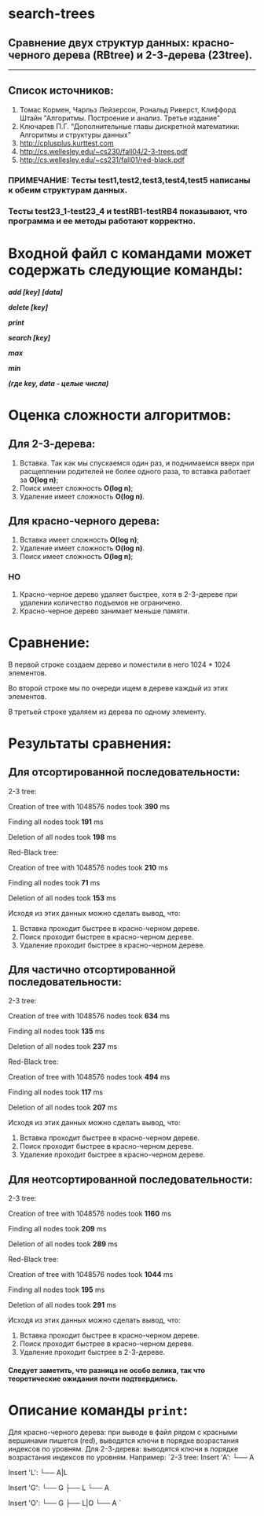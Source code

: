 # search-trees

## Сравнение двух структур данных: красно-черного дерева (RBtree) и 2-3-дерева (23tree).
-------------------
## Список источников:
1. Томас Кормен, Чарльз Лейзерсон, Рональд Риверст, Клиффорд Штайн "Алгоритмы. Построение и анализ. Третье издание"
2. Ключарев П.Г. "Дополнительные главы дискретной математики: Алгоритмы и структуры данных"
3. http://cplusplus.kurttest.com
4. http://cs.wellesley.edu/~cs230/fall04/2-3-trees.pdf
5. http://cs.wellesley.edu/~cs231/fall01/red-black.pdf



### ПРИМЕЧАНИЕ: Тесты test1,test2,test3,test4,test5 написаны к обеим структурам данных. 
### Тесты test23_1-test23_4 и testRB1-testRB4 показывают, что программа и ее методы работают корректно.

# Входной файл с командами может содержать следующие команды:

***add [key]*** ***[data]***

***delete [key]***

***print***

***search [key]***

***max***

***min***

***(где key, data - целые числа)***

# Оценка сложности алгоритмов:
## Для 2-3-дерева:
1.	Вставка.
    Так как мы спускаемся один раз, и поднимаемся вверх при расщеплении родителей не более одного раза, то вставка работает за **O(log n)**;
2.	Поиск имеет сложность **O(log n)**;
3.	Удаление имеет сложность **O(log n)**.

## Для красно-черного дерева:
1.	Вставка имеет сложность **O(log n)**;
2.	Удаление имеет сложность **O(log n)**.
3.	Поиск имеет сложность **O(log n)**;

### НО

1.	Красно-черное дерево удаляет быстрее, хотя в 2-3-дереве при удалении количество подъемов не ограничено.
2.	Красно-черное дерево занимает меньше памяти.

# Сравнение:
 
В первой строке создаем дерево и поместили в него 1024 * 1024 элементов. 

Во второй строке мы по очереди ищем в дереве каждый из этих элементов.

В третьей строке удаляем из дерева по одному элементу.

# Результаты сравнения:
 
##  Для отсортированной последовательности:

2-3 tree:

Creation of tree with 1048576 nodes took **390** ms

Finding all nodes took **191** ms

Deletion of all nodes took **198** ms

Red-Black tree:

Creation of tree with 1048576 nodes took **210** ms

Finding all nodes took **71** ms

Deletion of all nodes took **153** ms


Исходя из этих данных можно сделать вывод, что: 
1. Вставка проходит быстрее в красно-черном дереве.
2. Поиск проходит быстрее в красно-черном дереве.
3. Удаление проходит быстрее в красно-черном дереве.


##  Для частично отсортированной последовательности:

2-3 tree:

Creation of tree with 1048576 nodes took **634** ms

Finding all nodes took **135** ms

Deletion of all nodes took **237** ms

Red-Black tree:

Creation of tree with 1048576 nodes took **494** ms

Finding all nodes took **117** ms

Deletion of all nodes took **207** ms


Исходя из этих данных можно сделать вывод, что: 
1. Вставка проходит быстрее в красно-черном дереве.
2. Поиск проходит быстрее в красно-черном дереве.
3. Удаление проходит быстрее в красно-черном дереве.


##  Для неотсортированной последовательности:

2-3 tree:

Creation of tree with 1048576 nodes took **1160** ms

Finding all nodes took **209** ms

Deletion of all nodes took **289** ms

Red-Black tree:

Creation of tree with 1048576 nodes took **1044** ms

Finding all nodes took **195** ms

Deletion of all nodes took **291** ms


Исходя из этих данных можно сделать вывод, что: 
1. Вставка проходит быстрее в красно-черном дереве.
2. Поиск проходит быстрее в красно-черном дереве.
3. Удаление проходит быстрее в 2-3-дереве.


#### Следует заметить, что разница не особо велика, так что теоретические ожидания почти подтвердились.

# Описание команды `print`:
Для красно-черного дерева:  при выводе в файл рядом с красными вершинами пишется (red), выводятся ключи в порядке возрастания индексов по уровням.
Для 2-3-дерева: выводятся ключи в порядке возрастания индексов по уровням.
Например: 
`2-3 tree:
Insert 'A':
└──  A

Insert 'L':
└──  A|L

Insert 'G':
└──  G
     ├──  L
     └──  A

Insert 'O':
└──  G
     ├──  L|O
     └──  A
`

